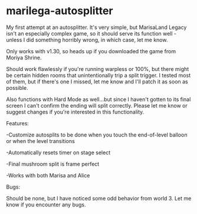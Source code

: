 # marilega-autosplitter

My first attempt at an autosplitter. It's very simple, but MarisaLand Legacy isn't an especially complex game, so it should serve its function well - unless I did something horribly wrong, in which case, let me know.

Only works with v1.30, so heads up if you downloaded the game from Moriya Shrine. 

Should work flawlessly if you're running warpless or 100%, but there might be certain hidden rooms that unintentionally trip a split trigger. I tested most of them, but if there's one I missed, let me know and I'll patch it as soon as possible.

Also functions with Hard Mode as well...but since I haven't gotten to its final screen I can't confirm the ending will split correctly. Please let me know or suggest changes if you're interested in this functionality.


Features:

-Customize autosplits to be done when you touch the end-of-level balloon or when the level transitions

-Automatically resets timer on stage select

-Final mushroom split is frame perfect

-Works with both Marisa and Alice


Bugs:

Should be none, but I have noticed some odd behavior from world 3. Let me know if you encounter any bugs.
